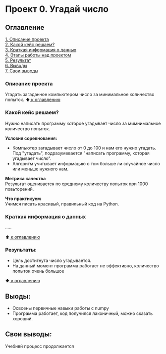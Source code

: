 # Проект 0. Угадай число

## Оглавление
[1. Описание проекта](https://github.com/Nikiv76/sf_ds2025/tree/main/project_0/README.md#Описание-проекта)   
[2. Какой кейс решаем?](https://github.com/Nikiv76/sf_ds2025/tree/main/project_0/README.md#Какой-кейс-решаем)     
[3. Краткая информация о данных](https://github.com/Nikiv76/sf_ds2025/tree/main/project_0/README.md#Краткая-информация-о-данных)   
[4. Этапы работы над проектом](https://github.com/Nikiv76/sf_ds2025/tree/main/project_0/README.md#Этапы-работы-над-проектом)  
[5. Результат](https://github.com/Nikiv76/sf_ds2025/tree/main/project_0/README.md#Результат)   
[6. Выводы](https://github.com/Nikiv76/sf_ds2025/tree/main/project_0/README.md#Выводы)   
[7. Свои выводы](https://github.com/Nikiv76/sf_ds2025/tree/main/project_0/README.md#Свои-выводы)

### Описание проекта
Угадать загаданное компьютером число за минимальное количество попыток.
:arrow_up:[ к оглавлению]()

### Какой кейс решаем?
Нужно написать программу которое угадывает число за мимнимальное количество попыток.

**Условия соревнования:**

- Компьютер загадывает число от 0 до 100 и нам его нужно угадать. Под "угадать", подразумевается "написать программу, которая угадывает число".
- Алгоритм учитывает информацию о том больше ли случайное число или меньше нужного нам.

**Метрика качества**   
Результат оценивается по среднему количеству попыток при 1000 повьторений.

**Что практикуем**  
Учимся писать красивый, правильный код на Python.


### Краткая информация о данных
.....

:arrow_up:[ к оглавлению](___)


### Результаты:
- Цель достигнута число угадывается.
- На данный момент программа работает не эффективно, количество попыток очень большое

:arrow_up:[ к оглавлению](___)


## Выоды:
- Освоены первичные навыки работы с numpy
- Программа работает, код получился лаконичный, можно сказать хороший.


## Свои выводы:
Учебнвй процесс продолжается